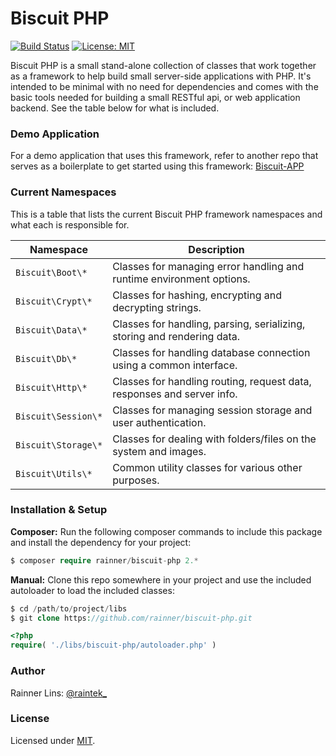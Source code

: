 [demo]: https://github.com/rainner/biscuit-app
[twitter]: http://twitter.com/raintek_
[mit]: http://www.opensource.org/licenses/mit-license.php

# Biscuit PHP

[![Build Status](https://travis-ci.org/rainner/biscuit-php.svg?branch=master)](https://travis-ci.org/rainner/biscuit-php)
[![License: MIT](https://img.shields.io/badge/License-MIT-yellow.svg)](https://opensource.org/licenses/MIT)

Biscuit PHP is a small stand-alone collection of classes that work together as a framework to help build small server-side applications with PHP.
It's intended to be minimal with no need for dependencies and comes with the basic tools needed for building a small RESTful api, or web application backend.
See the table below for what is included.

### Demo Application

For a demo application that uses this framework, refer to another repo that serves as a boilerplate to get started using this framework: [Biscuit-APP][demo]

### Current Namespaces

This is a table that lists the current Biscuit PHP framework namespaces and what each is responsible for.

| Namespace            | Description                                                             |
| -------------------- | ----------------------------------------------------------------------- |
| `Biscuit\Boot\*`     | Classes for managing error handling and runtime environment options.    |
| `Biscuit\Crypt\*`    | Classes for hashing, encrypting and decrypting strings.                 |
| `Biscuit\Data\*`     | Classes for handling, parsing, serializing, storing and rendering data. |
| `Biscuit\Db\*`       | Classes for handling database connection using a common interface.      |
| `Biscuit\Http\*`     | Classes for handling routing, request data, responses and server info.  |
| `Biscuit\Session\*`  | Classes for managing session storage and user authentication.           |
| `Biscuit\Storage\*`  | Classes for dealing with folders/files on the system and images.        |
| `Biscuit\Utils\*`    | Common utility classes for various other purposes.                      |

### Installation &amp; Setup

**Composer:** Run the following composer commands to include this package and install the dependency for your project:

````php
$ composer require rainner/biscuit-php 2.*
````

**Manual:** Clone this repo somewhere in your project and use the included autoloader to load the included classes:

````php
$ cd /path/to/project/libs
$ git clone https://github.com/rainner/biscuit-php.git
````

````php
<?php
require( './libs/biscuit-php/autoloader.php' )
````

### Author

Rainner Lins: [@raintek_][twitter]

### License

Licensed under [MIT][mit].


